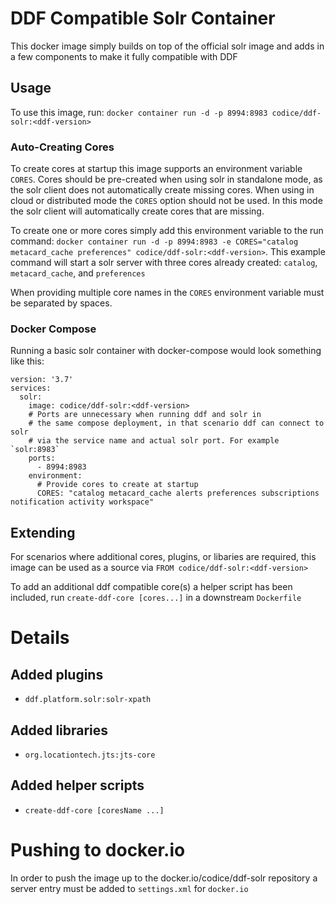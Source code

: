 # DDF Compatible Solr Container

This docker image simply builds on top of the official solr image and adds in a few components to make it fully compatible with DDF

## Usage

To use this image, run: `docker container run -d -p 8994:8983 codice/ddf-solr:<ddf-version>`

### Auto-Creating Cores

To create cores at startup this image supports an environment variable `CORES`.
Cores should be pre-created when using solr in standalone mode, as the solr client does not automatically create missing cores.
When using in cloud or distributed mode the `CORES` option should not be used. In this mode the solr client will automatically create cores that are missing.

To create one or more cores simply add this environment variable to the run command: `docker container run -d -p 8994:8983 -e CORES="catalog metacard_cache preferences" codice/ddf-solr:<ddf-version>`.
This example command will start a solr server with three cores already created: `catalog`, `metacard_cache`, and `preferences`

When providing multiple core names in the `CORES` environment variable must be separated by spaces.

### Docker Compose

Running a basic solr container with docker-compose would look something like this:

```
version: '3.7'
services:
  solr:
    image: codice/ddf-solr:<ddf-version>
    # Ports are unnecessary when running ddf and solr in 
    # the same compose deployment, in that scenario ddf can connect to solr
    # via the service name and actual solr port. For example `solr:8983`
    ports: 
      - 8994:8983
    environment:
      # Provide cores to create at startup
      CORES: "catalog metacard_cache alerts preferences subscriptions notification activity workspace"
```

## Extending

For scenarios where additional cores, plugins, or libaries are required, this image can be used as a source via `FROM codice/ddf-solr:<ddf-version>`

To add an additional ddf compatible core(s) a helper script has been included, run `create-ddf-core [cores...]` in a downstream `Dockerfile`

# Details

## Added plugins

* `ddf.platform.solr:solr-xpath`

## Added libraries

* `org.locationtech.jts:jts-core`

## Added helper scripts

* `create-ddf-core [coresName ...]`


# Pushing to docker.io

In order to push the image up to the docker.io/codice/ddf-solr repository a server entry must be added to `settings.xml` for `docker.io`
